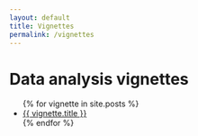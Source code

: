 ```yaml
---
layout: default
title: Vignettes
permalink: /vignettes
---
```


# Data analysis vignettes


<ul>
  {% for vignette in site.posts %}
  <li><a href="{{site.baseurl}}/{{ vignette.url }}" class="vignette-preview">{{ vignette.title }}</a></li>
  {% endfor %}
</ul>